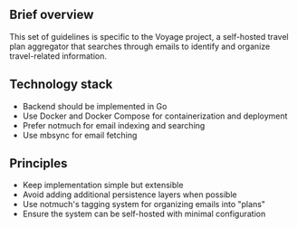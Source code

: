 ## Brief overview
This set of guidelines is specific to the Voyage project, a self-hosted travel plan aggregator that searches through emails to identify and organize travel-related information.

## Technology stack
- Backend should be implemented in Go
- Use Docker and Docker Compose for containerization and deployment
- Prefer notmuch for email indexing and searching
- Use mbsync for email fetching

## Principles
- Keep implementation simple but extensible
- Avoid adding additional persistence layers when possible
- Use notmuch's tagging system for organizing emails into "plans"
- Ensure the system can be self-hosted with minimal configuration


